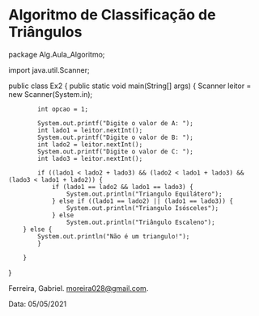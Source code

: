 # Algoritmo de Classificação de Triângulos

package Alg.Aula_Algoritmo;

import java.util.Scanner;

public class Ex2 {
        public static void main(String[] args) {
            Scanner leitor = new Scanner(System.in);    
            
            int opcao = 1;
            
            System.out.printf("Digite o valor de A: ");
            int lado1 = leitor.nextInt();
            System.out.printf("Digite o valor de B: ");
            int lado2 = leitor.nextInt();
            System.out.printf("Digite o valor de C: ");
            int lado3 = leitor.nextInt();
            
            if ((lado1 < lado2 + lado3) && (lado2 < lado1 + lado3) && (lado3 < lado1 + lado2)) {
                if (lado1 == lado2 && lado1 == lado3) {
                    System.out.println("Triangulo Equilátero");
                } else if ((lado1 == lado2) || (lado1 == lado3)) {
                    System.out.println("Triangulo Isósceles");
                } else
                    System.out.println("Triângulo Escaleno");
        } else {
            System.out.println("Não é um triangulo!");    
            }
            
        }
}

Ferreira, Gabriel. moreira028@gmail.com.

Data: 05/05/2021
